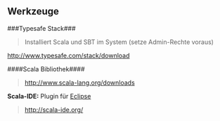 ## Werkzeuge

###Typesafe Stack###
> Installiert Scala und SBT im System (setze Admin-Rechte voraus)

http://www.typesafe.com/stack/download

####Scala Bibliothek####
> http://www.scala-lang.org/downloads

**Scala-IDE:** Plugin für [Eclipse](http://eclipse.org/)
> http://scala-ide.org/